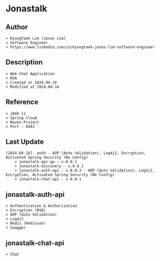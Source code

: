 # Jonastalk

## Author
	> KyungTaek Lim (Jonas Lim)
	> Software Engineer
	> https://www.linkedin.com/in/kyungtaek-jonas-lim-software-engineer

## Description
	> Web Chat Application
	> MSA
	> Created at 2024.04.16
	> Modified at 2024.04.16

## Reference
	> JAVA 11
	> Spring Cloud
	> Maven Project
	> Port : 8443

## Last Update
	[2024-04-18]  auth - AOP (Auto Validation), Log4j2, Encryption, Activated Spring Security (No Config)
		> jonastalk-api-gw - v.0.0.1
		> jonastalk-discovery - v.0.0.1
		> jonastalk-auth-api - v.0.0.3 - AOP (Auto Validation), Log4j2, Encryption, Activated Spring Security (No Config)
		> jonastalk-chat-api - v.0.0.1


## jonastalk-auth-api
	> Authentication & Authorization
	> Encryption (RSA)
	> AOP (Auto Validation)
	> Log4j2
	> Redis (Redisson)
	> Swagger

## jonastalk-chat-api
	> Chat